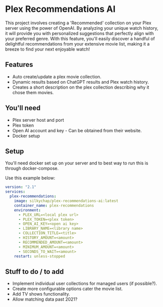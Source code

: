 # Plex Recommendations AI

This project involves creating a 'Recommended' collection on your Plex server using the power of OpenAI. 
By analyzing your unique watch history, it will provide you with personalized suggestions that perfectly align with your preferred genre. 
With this feature, you'll easily discover a handful of delightful recommendations from your extensive movie list, making it a breeze to find your next enjoyable watch!

## Features

- Auto create/update a plex movie collection.
- Dynamic results based on ChatGPT results and Plex watch history.
- Creates a short description on the plex collection describing why it chose them movies.

## You'll need

- Plex server host and port
- Plex token
- Open AI account and key - Can be obtained from their website.
- Docker setup

## Setup

You'll need docker set up on your server and to best way to run this is through docker-compose.

Use this example below:

```yaml
version: "2.1"
services:
  plex-recommendations:
    image: silkychap/plex-recommendations-ai:latest
    container_name: plex-recommendations
    environment:
      - PLEX_URL=<local plex url>
      - PLEX_TOKEN=<plex token>
      - OPEN_AI_KEY=<open ai key>
      - LIBRARY_NAME=<library name>
      - COLLECTION_TITLE=<title>
      - HISTORY_AMOUNT=<amount>
      - RECOMMENDED_AMOUNT=<amount>
      - MINIMUM_AMOUNT=<amount>
      - SECONDS_TO_WAIT=<amount>
    restart: unless-stopped
```

## Stuff to do / to add
- Implement individual user collections for managed users (if possible?).
- Create more configurable options cater the movie list.
- Add TV shows functionality.
- Allow matching data past 2021?